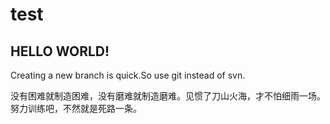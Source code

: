 # test

## HELLO WORLD!

Creating a new branch is quick.So use git instead of svn.

没有困难就制造困难，没有磨难就制造磨难。见惯了刀山火海，才不怕细雨一场。努力训练吧，不然就是死路一条。